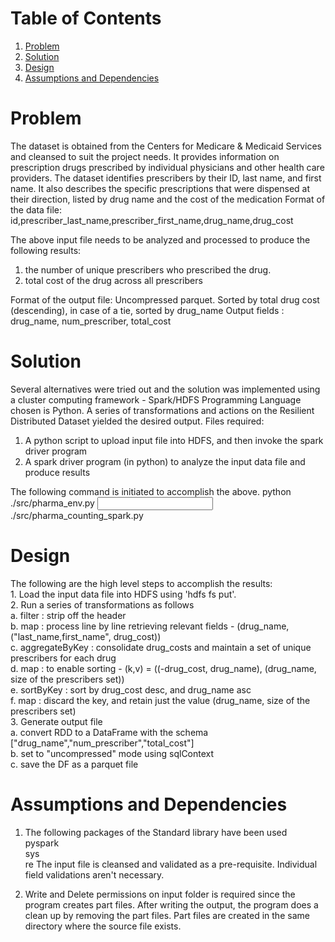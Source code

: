# Table of Contents
1. [Problem](README.md#problem)
2. [Solution](README.md#solution)
3. [Design](README.md#design)
4. [Assumptions and Dependencies](README.md#assumptions)

# Problem

The dataset is obtained from the Centers for Medicare & Medicaid Services and cleansed to suit the project needs. 
It provides information on prescription drugs prescribed by individual physicians and other health care providers. 
The dataset identifies prescribers by their ID, last name, and first name. It also describes the specific prescriptions 
that were dispensed at their direction, listed by drug name and the cost of the medication
Format of the data file:
	id,prescriber_last_name,prescriber_first_name,drug_name,drug_cost

The above input file needs to be analyzed and processed to produce the following results:
 1. the number of unique prescribers who prescribed the drug. 
 2. total cost of the drug across all prescribers

Format of the output file: Uncompressed parquet. Sorted by total drug cost (descending), in case of a tie, sorted by drug_name
	Output fields : drug_name,  num_prescriber, total_cost

# Solution 

Several alternatives were tried out and the solution was implemented using a cluster computing framework - Spark/HDFS
Programming Language chosen is Python. A series of transformations and actions on the Resilient Distributed Dataset yielded the 
desired output.
Files required:
1. A python script to upload input file into HDFS, and then invoke the spark driver program
2. A spark driver program (in python) to analyze the input data file and produce results

The following command is initiated to accomplish the above.
python ./src/pharma_env.py <input data file> <HDFS input data folder> <HDFS output data folder> ./src/pharma_counting_spark.py

# Design

 The following are the high level steps to accomplish the results: 
<br>   1. Load the input data file into HDFS using 'hdfs fs put'.
<br>   2. Run a series of transformations as follows
<br><t>		a. filter : strip off the header
<br><t>		b. map : process line by line retrieving relevant fields - (drug_name, ("last_name,first_name", drug_cost)) 
<br><t>		c. aggregateByKey : consolidate drug_costs and maintain a set of unique prescribers for each drug 
<br><t>		d. map : to enable sorting  - (k,v) = ((-drug_cost, drug_name), (drug_name, size of the prescribers set))
<br><t>		e. sortByKey : sort by drug_cost desc, and drug_name asc
<br><t>		f. map : discard the key, and retain just the value (drug_name, size of the prescribers set)
<br>	3. Generate output file
<br><t>		a. convert RDD to a DataFrame with the schema ["drug_name","num_prescriber","total_cost"]
<br><t>		b. set to "uncompressed" mode using sqlContext
<br><t>		c. save the DF as a parquet file


# Assumptions and Dependencies
1. The following packages of the Standard library have been used
    <br>pyspark
    <br>sys
    <br>re
    The input file is cleansed and validated as a pre-requisite. Individual field validations aren't necessary.
    

2. Write and Delete permissions on input folder is required since the program creates part files. After writing the output, the program does a clean up by removing the part files. Part files are created in the same directory where the source file exists.  

